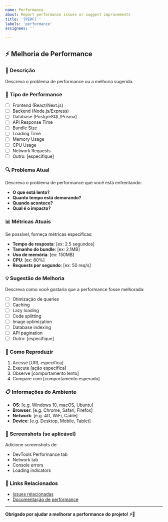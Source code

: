 ```yaml
---
name: Performance
about: Report performance issues or suggest improvements
title: '[PERF] '
labels: 'performance'
assignees: ''

---
```


## ⚡ Melhoria de Performance

### 📝 Descrição

Descreva o problema de performance ou a melhoria sugerida.

### 🎯 Tipo de Performance

- [ ] Frontend (React/Next.js)
- [ ] Backend (Node.js/Express)
- [ ] Database (PostgreSQL/Prisma)
- [ ] API Response Time
- [ ] Bundle Size
- [ ] Loading Time
- [ ] Memory Usage
- [ ] CPU Usage
- [ ] Network Requests
- [ ] Outro: [especifique]

### 🔍 Problema Atual

Descreva o problema de performance que você está enfrentando:

- **O que está lento?**
- **Quanto tempo está demorando?**
- **Quando acontece?**
- **Qual é o impacto?**

### 📊 Métricas Atuais

Se possível, forneça métricas específicas:

- **Tempo de resposta**: [ex: 2.5 segundos]
- **Tamanho do bundle**: [ex: 2.1MB]
- **Uso de memória**: [ex: 150MB]
- **CPU**: [ex: 80%]
- **Requests por segundo**: [ex: 50 req/s]

### 💡 Sugestão de Melhoria

Descreva como você gostaria que a performance fosse melhorada:

- [ ] Otimização de queries
- [ ] Caching
- [ ] Lazy loading
- [ ] Code splitting
- [ ] Image optimization
- [ ] Database indexing
- [ ] API pagination
- [ ] Outro: [especifique]

### 🔧 Como Reproduzir

1. Acesse [URL específica]
2. Execute [ação específica]
3. Observe [comportamento lento]
4. Compare com [comportamento esperado]

### 📋 Informações do Ambiente

- **OS**: [e.g. Windows 10, macOS, Ubuntu]
- **Browser**: [e.g. Chrome, Safari, Firefox]
- **Network**: [e.g. 4G, WiFi, Cable]
- **Device**: [e.g. Desktop, Mobile, Tablet]

### 📸 Screenshots (se aplicável)

Adicione screenshots de:
- DevTools Performance tab
- Network tab
- Console errors
- Loading indicators

### 🔗 Links Relacionados

- [Issues relacionadas](#)
- [Documentação de performance](#)

---

**Obrigado por ajudar a melhorar a performance do projeto! ⚡🚀**
